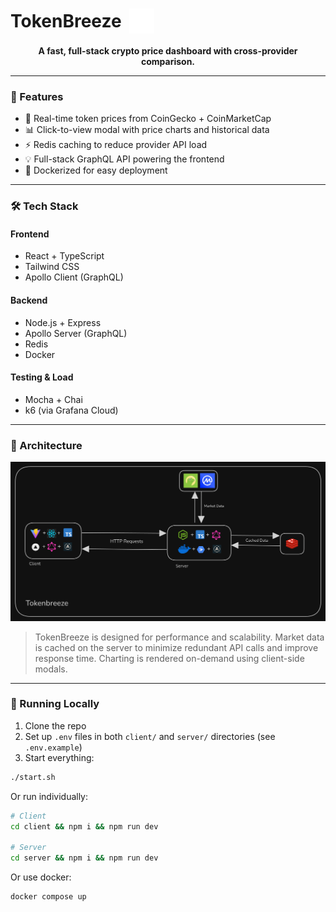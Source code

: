 <h1 align="center" style="display:flex; align-items:center; gap:0.75rem;">
  TokenBreeze <img src="./client/public/waves.svg" height="40"/>
</h1>

<p align="center"><b>A fast, full-stack crypto price dashboard with cross-provider comparison.</b></p>

---

### 🧩 Features

- 🔄 Real-time token prices from CoinGecko + CoinMarketCap
- 📊 Click-to-view modal with price charts and historical data
- ⚡ Redis caching to reduce provider API load
- 💡 Full-stack GraphQL API powering the frontend
- 🚀 Dockerized for easy deployment

---

### 🛠 Tech Stack

#### Frontend

- React + TypeScript
- Tailwind CSS
- Apollo Client (GraphQL)

#### Backend

- Node.js + Express
- Apollo Server (GraphQL)
- Redis
- Docker

#### Testing & Load

- Mocha + Chai
- k6 (via Grafana Cloud)

---

### 🧱 Architecture

![TokenBreeze Architecture](./client/public/tokenbreeze_arch.png)

> TokenBreeze is designed for performance and scalability. Market data is cached on the server to minimize redundant API calls and improve response time. Charting is rendered on-demand using client-side modals.

---

### 🚀 Running Locally

1. Clone the repo
2. Set up `.env` files in both `client/` and `server/` directories (see `.env.example`)
3. Start everything:

```bash
./start.sh
```

Or run individually:

```bash
# Client
cd client && npm i && npm run dev

# Server
cd server && npm i && npm run dev
```

Or use docker:

```bash
docker compose up
```
